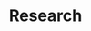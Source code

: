 ---
layout: list
title: Research
slug: research
category: blog
menu: false
submenu: true
order: 2
---
